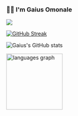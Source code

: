 <h3 align="left">👋🏾 I'm Gaius Omonale</h3>

![](https://komarev.com/ghpvc/?username=GaiusNale&color=grey)

[![GitHub Streak](https://streak-stats.demolab.com?user=GaiusNale&theme=dark)](https://git.io/streak-stats)

![Gaius's GitHub stats](https://github-readme-stats.vercel.app/api?username=GaiusNale&theme=dark&show_icons=true&hide=contribs)
<div align="left">
  <img src="https://github-readme-stats.vercel.app/api/top-langs?username=GaiusNale&locale=en&hide_title=false&layout=compact&card_width=320&langs_count=5&theme=dark&hide_border=false" height="150" alt="languages graph"  />
</div>

